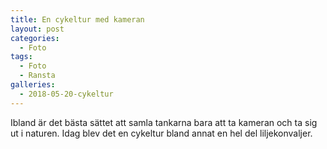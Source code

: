 ```yaml
---
title: En cykeltur med kameran
layout: post
categories:
  - Foto
tags:
  - Foto
  - Ransta
galleries:
  - 2018-05-20-cykeltur
---
```


Ibland är det bästa sättet att samla tankarna bara att ta kameran och ta sig ut i naturen. Idag blev det en cykeltur bland annat en hel del liljekonvaljer.
